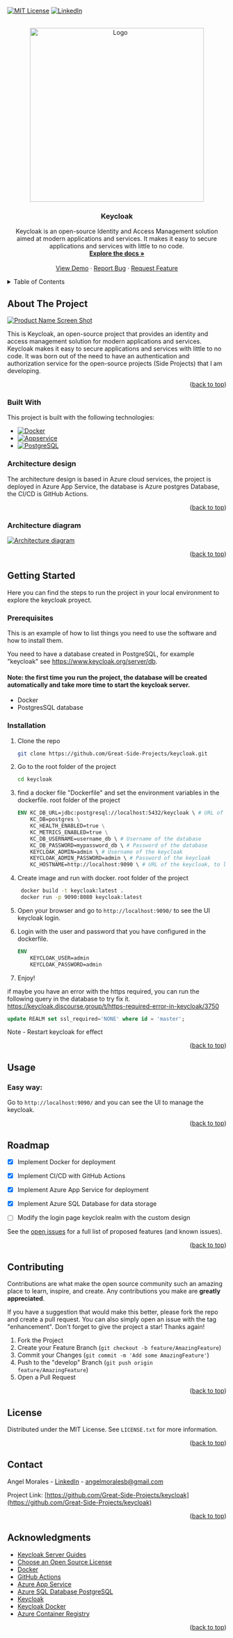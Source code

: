 <a name="readme-top"></a>


[![MIT License][license-shield]][license-url]
[![LinkedIn][linkedin-shield]][linkedin-url]


<!-- PROJECT LOGO -->
<br />
<div align="center">
  <a href="https://www.keycloak.org/">
    <img src="https://www.keycloak.org/resources/images/logo.svg" alt="Logo" width="400" height="">
  </a>

  <h3 align="center">Keycloak</h3>

  <p align="center">
    Keycloak is an open-source Identity and Access Management solution aimed at modern applications and services. It makes it easy to secure applications and services with little to no code.
    <br />
    <a href="https://www.keycloak.org/documentation"><strong>Explore the docs »</strong></a>
    <br />
    <br />
    <a href="https://authsp.azurewebsites.net">View Demo</a>
    ·
    <a href="https://github.com/Great-Side-Projects/keycloak/issues">Report Bug</a>
    ·
    <a href="https://github.com/Great-Side-Projects/keycloak/issues/new">Request Feature</a>
  </p>
</div>



<!-- TABLE OF CONTENTS -->
<details>
  <summary>Table of Contents</summary>
  <ol>
    <li>
      <a href="#about-the-project">About The Project</a>
      <ul>
        <li><a href="#built-with">Built With</a></li>
        <li><a href="#Architecture-design">Architecture design</a></li>
        <li><a href="#Architecture-diagram">Architecture diagram</a></li>
     </ul>
    </li>
    <li>
      <a href="#getting-started">Getting Started</a>
      <ul>
        <li><a href="#prerequisites">Prerequisites</a></li>
        <li><a href="#installation">Installation</a></li>
      </ul>
    </li>
    <li><a href="#usage">Usage</a></li>
    <li><a href="#roadmap">Roadmap</a></li>
    <li><a href="#contributing">Contributing</a></li>
    <li><a href="#license">License</a></li>
    <li><a href="#contact">Contact</a></li>
    <li><a href="#acknowledgments">Acknowledgments</a></li>
  </ol>
</details>

<!-- ABOUT THE PROJECT -->
## About The Project

[![Product Name Screen Shot][product-screenshot-UI]](https://authsp.azurewebsites.net/)

This is Keycloak, an open-source project that provides an identity and access management solution for modern applications and services. Keycloak makes it easy to secure applications and services with little to no code. It was born out of the need to have an authentication and authorization service for the open-source projects (Side Projects) that I am developing.

<p align="right">(<a href="#readme-top">back to top</a>)</p>


### Built With

This project is built with the following technologies:


* [![Docker][DockerImage]](https://www.docker.com/)
* [![Appservice][AzureWebApp]](https://azure.microsoft.com/es-es/services/app-service/web/)
* [![PostgreSQL][PostgreSQL]](https://www.postgresql.org/)

### Architecture design

The architecture design is based in Azure cloud services, the project is deployed in Azure App Service, the database is Azure postgres Database, the CI/CD is GitHub Actions.

<p align="right">(<a href="#readme-top">back to top</a>)</p>

### Architecture diagram
[![Architecture diagram][architecture-diagram]](https://authsp.azurewebsites.net/)

<p align="right">(<a href="#readme-top">back to top</a>)</p>


<!-- GETTING STARTED -->
## Getting Started

Here you can find the steps to run the project in your local environment to explore the keycloak proyect. 

### Prerequisites

This is an example of how to list things you need to use the software and how to install them.

You need to have a database created in PostgreSQL, for example "keycloak" see https://www.keycloak.org/server/db.
#### Note: the first time you run the project, the database will be created automatically and take more time to start the keycloak server. 

* Docker
* PostgresSQL database

### Installation


1. Clone the repo
   ```sh
   git clone https://github.com/Great-Side-Projects/keycloak.git
   ```
2. Go to the root folder of the project
   ```sh
   cd keycloak
   ``` 
3.  find a docker file "Dockerfile"  and set the environment variables in the dockerfile. root folder of the project
    ```dockerfile
    ENV KC_DB_URL=jdbc:postgresql://localhost:5432/keycloak \ # URL of the database
        KC_DB=postgres \
        KC_HEALTH_ENABLED=true \
        KC_METRICS_ENABLED=true \
        KC_DB_USERNAME=username_db \ # Username of the database
        KC_DB_PASSWORD=mypassword_db \ # Password of the database
        KEYCLOAK_ADMIN=admin \ # Username of the keycloak
        KEYCLOAK_ADMIN_PASSWORD=admin \ # Password of the keycloak
        KC_HOSTNAME=http://localhost:9090 \ # URL of the keycloak, to local environment http://localhost:9090  
    ```

4. Create image and run with docker. root folder of the project 
 
   ```sh
    docker build -t keycloak:latest .
    docker run -p 9090:8080 keycloak:latest
   ```
5. Open your browser and go to `http://localhost:9090/` to see the UI keycloak login.
6. Login with the user and password that you have configured in the dockerfile.
    ```dockerfile
    ENV
        KEYCLOAK_USER=admin
        KEYCLOAK_PASSWORD=admin
    ```
7. Enjoy!

if maybe you have an error with the https required, you can run the following query in the database to try fix it.
https://keycloak.discourse.group/t/https-required-error-in-keycloak/3750
```sql
update REALM set ssl_required='NONE' where id = 'master';
```
Note - Restart keycloak for effect

<p align="right">(<a href="#readme-top">back to top</a>)</p>



<!-- USAGE EXAMPLES -->
## Usage

### Easy way:
Go to `http://localhost:9090/` and you can see the UI to manage the keycloak.


<p align="right">(<a href="#readme-top">back to top</a>)</p>


<!-- ROADMAP -->
## Roadmap

- [x] Implement Docker for deployment
- [x] Implement CI/CD with GitHub Actions
- [x] Implement Azure App Service for deployment
- [x] Implement Azure SQL Database for data storage
- [ ] Modify the login page keyclok realm with the custom design 


See the [open issues](https://github.com/Great-Side-Projects/keycloak/issues) for a full list of proposed features (and known issues).

<p align="right">(<a href="#readme-top">back to top</a>)</p>


<!-- CONTRIBUTING -->
## Contributing

Contributions are what make the open source community such an amazing place to learn, inspire, and create. Any contributions you make are **greatly appreciated**.

If you have a suggestion that would make this better, please fork the repo and create a pull request. You can also simply open an issue with the tag "enhancement".
Don't forget to give the project a star! Thanks again!

1. Fork the Project
2. Create your Feature Branch (`git checkout -b feature/AmazingFeature`)
3. Commit your Changes (`git commit -m 'Add some AmazingFeature'`)
4. Push to the "develop" Branch (`git push origin feature/AmazingFeature`)
5. Open a Pull Request

<p align="right">(<a href="#readme-top">back to top</a>)</p>



<!-- LICENSE -->
## License

Distributed under the MIT License. See `LICENSE.txt` for more information.

<p align="right">(<a href="#readme-top">back to top</a>)</p>

<!-- CONTACT -->
## Contact

Angel Morales - [LinkedIn](https://www.linkedin.com/in/angelmoralesb/) - angelmoralesb@gmail.com

Project Link: [https://github.com/Great-Side-Projects/keycloak](https://github.com/Great-Side-Projects/keycloak)

<p align="right">(<a href="#readme-top">back to top</a>)</p>



<!-- ACKNOWLEDGMENTS -->
## Acknowledgments

* [Keycloak Server Guides](https://www.keycloak.org/guides#server)
* [Choose an Open Source License](https://choosealicense.com)
* [Docker](https://www.docker.com/)
* [GitHub Actions](https://docs.github.com/es/actions)
* [Azure App Service](https://azure.microsoft.com/es-es/services/app-service/web/)
* [Azure SQL Database PostgreSQL](https://azure.microsoft.com/es-es/products/postgresql)
* [Keycloak](https://www.keycloak.org/)
* [Keycloak Docker](https://www.keycloak.org/getting-started/getting-started-docker)
* [Azure Container Registry](https://learn.microsoft.com/en-us/azure/container-registry/container-registry-get-started-docker-cli?tabs=azure-cli)

 
<p align="right">(<a href="#readme-top">back to top</a>)</p>


<!-- MARKDOWN LINKS & IMAGES -->
<!-- https://www.markdownguide.org/basic-syntax/#reference-style-links -->
[contributors-shield]: https://img.shields.io/github/contributors/othneildrew/Best-README-Template.svg?style=for-the-badge
[contributors-url]: https://github.com/Great-Side-Projects/keycloak/graphs/contributors
[forks-shield]: https://img.shields.io/github/forks/othneildrew/Best-README-Template.svg?style=for-the-badge
[forks-url]: https://github.com/Great-Side-Projects/keycloak/forks
[stars-shield]: https://img.shields.io/github/stars/othneildrew/Best-README-Template.svg?style=for-the-badge
[stars-url]: https://github.com/Great-Side-Projects/keycloak/stargazers
[issues-shield]: https://img.shields.io/github/issues/othneildrew/
[issues-url]: https://github.com/Great-Side-Projects/keycloak/issues
[license-shield]: https://img.shields.io/github/license/othneildrew/Best-README-Template.svg?style=for-the-badge
[license-url]: https://github.com/Great-Side-Projects/quickshortapi/blob/main/LICENSE
[linkedin-shield]: https://img.shields.io/badge/-LinkedIn-black.svg?style=for-the-badge&logo=linkedin&colorB=555
[linkedin-url]: https://www.linkedin.com/in/angelmoralesb/
[product-screenshot-UI]: images/screenshotUI.png
[DockerImage]: https://img.shields.io/badge/Docker-0db7ed?style=for-the-badge&logo=docker&logoColor=white
[AzureWebApp]: https://img.shields.io/badge/Azure%20Web%20App-0089D6?style=for-the-badge&logo=microsoft-azure&logoColor=white
[PostgreSQL]: https://img.shields.io/badge/PostgreSQL-336791?style=for-the-badge&logo=postgresql&logoColor=white
[architecture-diagram]: images/Keycloak-Architecture-Design.drawio.png





















